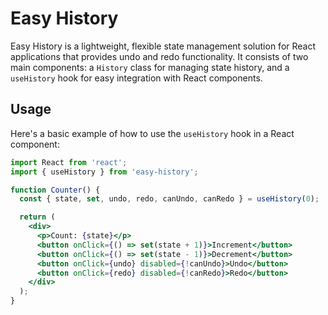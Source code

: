 # Easy History

Easy History is a lightweight, flexible state management solution for React applications that provides undo and redo functionality. It consists of two main components: a `History` class for managing state history, and a `useHistory` hook for easy integration with React components.

## Usage

Here's a basic example of how to use the `useHistory` hook in a React component:

```jsx
import React from 'react';
import { useHistory } from 'easy-history';

function Counter() {
  const { state, set, undo, redo, canUndo, canRedo } = useHistory(0);

  return (
    <div>
      <p>Count: {state}</p>
      <button onClick={() => set(state + 1)}>Increment</button>
      <button onClick={() => set(state - 1)}>Decrement</button>
      <button onClick={undo} disabled={!canUndo}>Undo</button>
      <button onClick={redo} disabled={!canRedo}>Redo</button>
    </div>
  );
}
```
